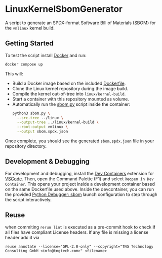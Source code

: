 <!--
SPDX-FileCopyrightText: 2025 TNG Technology Consulting GmbH <info@tngtech.com>

SPDX-License-Identifier: GPL-2.0-only
-->

# LinuxKernelSbomGenerator

A script to generate an SPDX-format Software Bill of Materials (SBOM) for the `vmlinux` kernel build.

## Getting Started

To test the script install [Docker](https://docs.docker.com/engine/install/ubuntu/#installation-methods) and run:
```bash
docker compose up
```
This will:
- Build a Docker image based on the included [Dockerfile](./Dockerfile).
- Clone the Linux kernel repository during the image build.
- Compile the kernel out-of-tree into `linux/kernel-build`.
- Start a container with this repository mounted as volume.
- Automatically run the [sbom.py](./sbom.py) script inside the container:
  ```bash
  python3 sbom.py \
    --src-tree ../linux \
    --output-tree ../linux/kernel-build \
    --root-output vmlinux \
    --output sbom.spdx.json
  ```
Once complete, you should see the generated `sbom.spdx.json` file in your repository directory.

## Development & Debugging

For development and debugging, install the [Dev Containers](https://marketplace.visualstudio.com/items?itemName=ms-vscode-remote.remote-containers) extension for [VSCode](https://code.visualstudio.com/). Then, open the Command Palette (F1) and select `Reopen in Dev Container`. This opens your project inside a development container based on the same Dockerfile used above.
Inside the devcontainer, you can run the provided [Python Debugger: sbom](./.vscode/launch.json) launch configuration to step through the script interactively.

## Reuse

when commiting `rerun lint` is executed as a pre-commit hook to check if all files have compliant License headers. If any file is missing a license header add it via 
```
reuse annotate --license="GPL-2.0-only" --copyright="TNG Technology Consulting GmbH <info@tngtech.com>" <filename>
```
